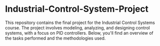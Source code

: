 # Industrial-Control-System-Project
This repository contains the final project for the Industrial Control Systems course. The project involves modeling, analyzing, and designing control systems, with a focus on PID controllers. Below, you'll find an overview of the tasks performed and the methodologies used.
